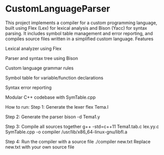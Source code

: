 # CustomLanguageParser
This project implements a compiler for a custom programming language, built using Flex (Lex) for lexical analysis and Bison (Yacc) for syntax parsing. It includes symbol table management and error reporting, and compiles source files written in a simplified custom language.
 Features

Lexical analyzer using Flex

Parser and syntax tree using Bison

Custom language grammar rules

Symbol table for variable/function declarations

Syntax error reporting

Modular C++ codebase with SymTable.cpp

How to run:
 Step 1: Generate the lexer
flex Tema.l

 Step 2: Generate the parser
bison -d Tema1.y

 Step 3: Compile all sources together
g++ -std=c++11 Tema1.tab.c lex.yy.c SymTable.cpp -o compiler /usr/lib/x86_64-linux-gnu/libfl.a

 Step 4: Run the compiler with a source file
./compiler new.txt
Replace new.txt with your own source file
